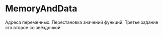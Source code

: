 # MemoryAndData
Адреса переменных. Перестановка значений функций.
Третье задание это второе со звёздочкой.
